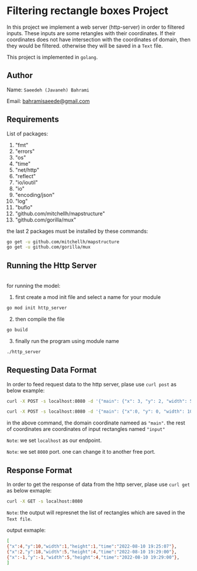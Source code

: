 # Filtering rectangle boxes Project
In this project we implement a web server (http-server) in order to filtered inputs. These inputs are some retangles with their coordinates. If their coordinates does not have intersection with the coordinates of domain, then they would be filtered. otherwise they will be saved in a `Text` file.

This project is implemented in `golang`.


## Author
Name: `Saeedeh (Javaneh) Bahrami`

Email: bahramisaeede@gmail.com


## Requirements
List of packages:
1. "fmt"
2. "errors"
3. "os"
4. "time"
5. "net/http"
6. "reflect"
7. "io/ioutil"
8. "io"
9. "encoding/json"
10. "log"
11. "bufio"
12. "github.com/mitchellh/mapstructure"
13. "github.com/gorilla/mux"


the last 2 packages must be installed by these commands:

```bash
go get -u github.com/mitchellh/mapstructure
go get -u github.com/gorilla/mux

```

## Running the Http Server
<br>for running the model:
1. first create a mod init file and select a name for your module
```bash
go mod init http_server
```

2. then compile the file
```bash
go build
```

3. finally run the program using module name
```bash
./http_server
```


## Requesting Data Format
In order to feed request data to the http server, plase use `curl post` as below example:
```bash
curl -X POST -s localhost:8080 -d '{"main": {"x": 3, "y": 2, "width": 5, "height": 10},"input": [{"x": 4, "y": 10, "width": 1, "height": 1},{"x": 9, "y": 10,"width": 5, "height": 4}]}'
```


```bash
curl -X POST -s localhost:8080 -d '{"main": {"x":0, "y": 0, "width": 10, "height": 20},"input": [{"x":2, "y": 18, "width": 5, "height": 4},{"x":12, "y": 18, "width": 5, "height": 4},{"x":-1, "y": -1, "width": 5, "height": 4}]}'
```

in the above command, the domain coordinate nameed as `"main"`.
the rest of coordinates are coordinates of input rectangles named `"input"`

`Note`: we set `localhost` as our endpoint.

`Note`: we set `8080` port. one can change it to another free port.




## Response Format
In order to get the response of data from the http server, plase use `curl get` as below exmaple:

```bash
curl -X GET -s localhost:8080
```

`Note`: the output will represnet the list of rectangles which are saved in the `Text file`.

output exmaple:
```bash
[
{"x":4,"y":10,"width":1,"height":1,"time":"2022-08-10 19:25:07"},
{"x":2,"y":18,"width":5,"height":4,"time":"2022-08-10 19:29:00"},
{"x":-1,"y":-1,"width":5,"height":4,"time":"2022-08-10 19:29:00"},
]
```